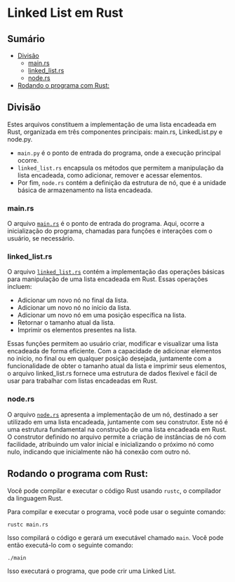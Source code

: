 # Linked List em Rust
## Sumário 

- [Divisão]()
    - [main.rs](#mainrs)
    - [linked_list.rs](#linked_listrs)
    - [node.rs](#noders)
- [Rodando o programa com Rust:](#rodando-o-programa-com-rust)


## Divisão

Estes arquivos constituem a implementação de uma lista encadeada em Rust, organizada em três componentes principais: main.rs, LinkedList.py e node.py.

- `main.py` é o ponto de entrada do programa, onde a execução principal ocorre.
- `linked_list.rs` encapsula os métodos que permitem a manipulação da lista encadeada, como adicionar, remover e acessar elementos.
- Por fim, `node.rs` contém a definição da estrutura de nó, que é a unidade básica de armazenamento na lista encadeada.

### main.rs

O arquivo <a href="https://github.com/FabioHenriqueFarias/algorithms-And-Data-Dtructures/blob/main/Data_Structures/Linked-List/Rust/main.rs">`main.rs`</a> é o ponto de entrada do programa. Aqui, ocorre a inicialização do programa, chamadas para funções e interações com o usuário, se necessário.

### linked_list.rs

O arquivo <a href="https://github.com/FabioHenriqueFarias/algorithms-And-Data-Dtructures/blob/main/Data_Structures/Linked-List/Rust/linked_list.rs">`linked_list.rs`</a> contém a implementação das operações básicas para manipulação de uma lista encadeada em Rust. Essas operações incluem:

- Adicionar um novo nó no final da lista.
- Adicionar um novo nó no início da lista.
- Adicionar um novo nó em uma posição específica na lista.
- Retornar o tamanho atual da lista.
- Imprimir os elementos presentes na lista.

Essas funções permitem ao usuário criar, modificar e visualizar uma lista encadeada de forma eficiente. Com a capacidade de adicionar elementos no início, no final ou em qualquer posição desejada, juntamente com a funcionalidade de obter o tamanho atual da lista e imprimir seus elementos, o arquivo linked_list.rs fornece uma estrutura de dados flexível e fácil de usar para trabalhar com listas encadeadas em Rust.

### node.rs

O arquivo <a href="https://github.com/FabioHenriqueFarias/algorithms-And-Data-Dtructures/blob/main/Data_Structures/Linked-List/Rust/node.rs">`node.rs`</a> apresenta a implementação de um nó, destinado a ser utilizado em uma lista encadeada, juntamente com seu construtor. Este nó é uma estrutura fundamental na construção de uma lista encadeada em Rust. O construtor definido no arquivo permite a criação de instâncias de nó com facilidade, atribuindo um valor inicial e inicializando o próximo nó como nulo, indicando que inicialmente não há conexão com outro nó.

## Rodando o programa com Rust:

Você pode compilar e executar o código Rust usando `rustc`, o compilador da linguagem Rust. 

Para compilar e executar o programa, você pode usar o seguinte comando:

```
rustc main.rs
```

Isso compilará o código e gerará um executável chamado `main`. Você pode então executá-lo com o seguinte comando:

```
./main
```

Isso executará o programa, que pode crir uma Linked List.